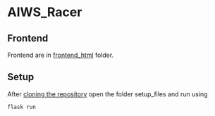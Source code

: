 # AIWS_Racer

## Frontend
Frontend are in [frontend_html](https://github.com/laksh-merit/AIWS_Racer/tree/laksh/frontend_html) folder.

## Setup
After [cloning the repository](https://github.com/laksh-merit/AIWS_Racer/tree/laksh) open the folder setup_files and run using

```bash
flask run
```
